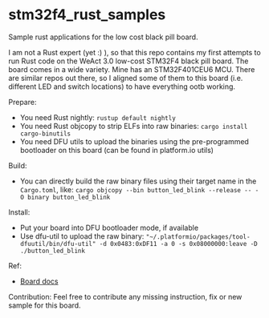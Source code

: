 # stm32f4_rust_samples
Sample rust applications for the low cost black pill board.

I am not a Rust expert (yet :) ), so that this repo contains my first attempts to run Rust code on the WeAct 3.0 low-cost STM32F4 black pill board. The board comes in a wide variety. Mine has an STM32F401CEU6 MCU.
There are similar repos out there, so I aligned some of them to this board (i.e. different LED and switch locations) to have everything ootb working.

Prepare:
* You need Rust nightly: `rustup default nightly`
* You need Rust objcopy to strip ELFs into raw binaries: `cargo install cargo-binutils`
* You need DFU utils to upload the binaries using the pre-programmed bootloader on this board (can be found in platform.io utils) 

Build:
* You can directly build the raw binary files using their target name in the `Cargo.toml`, like: `cargo objcopy --bin button_led_blink --release -- -O binary button_led_blink`

Install:
* Put your board into DFU bootloader mode, if available
* Use dfu-util to upload the raw binary: `"~/.platformio/packages/tool-dfuutil/bin/dfu-util" -d 0x0483:0xDF11 -a 0 -s 0x08000000:leave -D ./button_led_blink`

Ref:
* [Board docs](https://github.com/WeActTC/MiniF4-STM32F4x1/)

Contribution:
Feel free to contribute any missing instruction, fix or new sample for this board.
